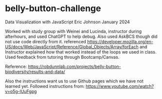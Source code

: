 # belly-button-challenge
Data Visualization with JavaScript
Eric Johnson
January 2024

Worked with study group with Weinei and Lucinda, instructor during afterhours, and used ChatGPT to help debug. Also used AskBCS though did not use code directly from it. 
referenced https://developer.mozilla.org/en-US/docs/Web/JavaScript/Reference/Global_Objects/Array/forEach and Instructor explained how that worked instead of the loops we used in class. Used feedback from tutoring through Bootcamp/Canvas. 

Reference: https://robdunnlab.com/projects/belly-button-biodiversity/results-and-data/

Also the instructions want us to use Github pages which we have not learned yet. Followed instructions from:
https://www.youtube.com/watch?v=o5g-lUuFgpg

